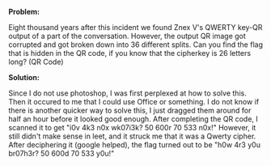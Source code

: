 <b>Problem:</b>

Eight thousand years after this incident we found Znex V's QWERTY key-QR output of a part of the conversation. 
However, the output QR image got corrupted and got broken down into 36 different splits. 
Can you find the flag that is hidden in the QR code, if you know that the cipherkey is 26 letters long? (QR Code)



<b>Solution:</b>

Since I do not use photoshop, I was first perplexed at how to solve this. Then it occured to me that I could use Office or something.
I do not know if there is another quicker way to solve this, I just dragged them around for half an hour before it looked good enough.
After completing the QR code, I scanned it to get "i0v 4k3 n0x wk07i3k? 50 600r 70 533 n0x!"
However, it still didn't make sense in leet, and it struck me that it was a Qwerty cipher.
After deciphering it (google helped), the flag turned out to be "h0w 4r3 y0u br07h3r? 50 600d 70 533 y0u!"
